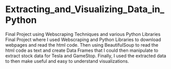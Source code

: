 # Extracting_and_Visualizing_Data_in_Python
Final Project using Webscraping Techniques and various Python Libraries 
Final Project where I used Webscraping and Python Libraries to download webpages and read the html code. Then using BeautifulSoup to read the html code as text and create Data Frames that I could then manipulate to extract stock data for Tesla and GameStop. Finally, I used the extracted data to then make useful and easy to understand visualizations. 

